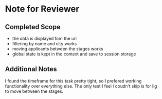 # Note for Reviewer

## Completed Scope

- the data is displayed fom the url
- filtering by name and city works
- moving applicants between the stages works
- global state is kept in the context and save to session storage

## Additional Notes

I found the timeframe for this task pretty tight, so I prefered working functionality over everything else. The only test I feel I coudn't skip is for lig to move between the stages.
